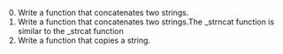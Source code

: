 0. Write a function that concatenates two strings.
1. Write a function that concatenates two strings.The _strncat function is similar to the _strcat function
2. Write a function that copies a string.
